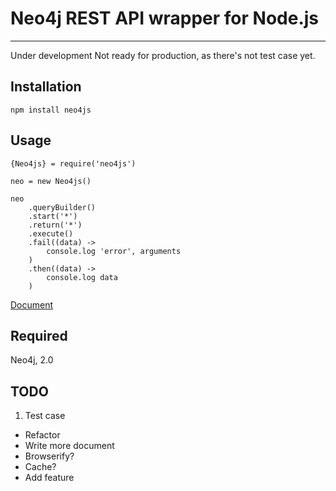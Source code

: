 # Neo4j REST API wrapper for Node.js

---
Under development
Not ready for production, as there's not test case yet.

## Installation

    npm install neo4js

## Usage

    {Neo4js} = require('neo4js')

    neo = new Neo4js()

    neo
        .queryBuilder()
        .start('*')
        .return('*')
        .execute()
        .fail((data) ->
            console.log 'error', arguments
        )
        .then((data) ->
            console.log data
        )

[Document](http://kievechua.github.io/neo4js/)

## Required

Neo4j, 2.0

## TODO
1. Test case
- Refactor
- Write more document
- Browserify?
- Cache?
- Add feature
